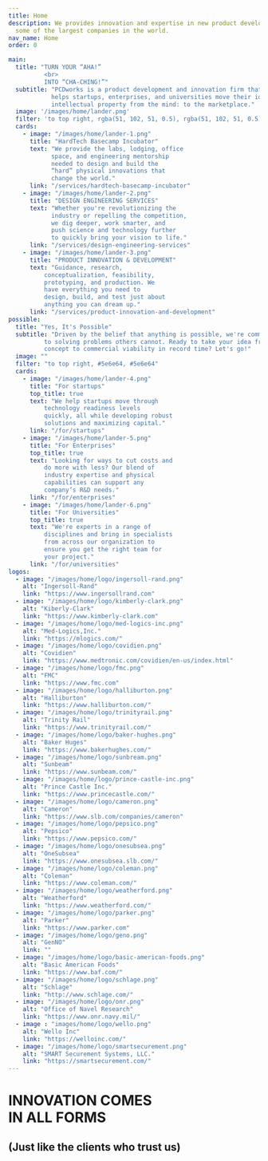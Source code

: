 ```yaml
---
title: Home
description: We provides innovation and expertise in new product development to
  some of the largest companies in the world.
nav_name: Home
order: 0

main:
  title: "TURN YOUR “AHA!”
          <br>
          INTO “CHA-CHING!”"
  subtitle: "PCDworks is a product development and innovation firm that
            helps startups, enterprises, and universities move their ideas and
            intellectual property from the mind: to the marketplace."
  image: '/images/home/lander.png'
  filter: 'to top right, rgba(51, 102, 51, 0.5), rgba(51, 102, 51, 0.5)'
  cards:
    - image: "/images/home/lander-1.png"
      title: "HardTech Basecamp Incubator"
      text: "We provide the labs, lodging, office
            space, and engineering mentorship
            needed to design and build the
            “hard” physical innovations that
            change the world."
      link: "/services/hardtech-basecamp-incubator"
    - image: "/images/home/lander-2.png"
      title: "DESIGN ENGINEERING SERVICES"
      text: "Whether you're revolutionizing the
            industry or repelling the competition,
            we dig deeper, work smarter, and
            push science and technology further
            to quickly bring your vision to life."
      link: "/services/design-engineering-services"
    - image: "/images/home/lander-3.png"
      title: "PRODUCT INNOVATION & DEVELOPMENT"
      text: "Guidance, research,
          conceptualization, feasibility,
          prototyping, and production. We
          have everything you need to
          design, build, and test just about
          anything you can dream up."
      link: "/services/product-innovation-and-development"
possible:
  title: "Yes, It's Possible"
  subtitle: "Driven by the belief that anything is possible, we're committed
          to solving problems others cannot. Ready to take your idea from
          concept to commercial viability in record time? Let's go!"
  image: ""
  filter: "to top right, #5e6e64, #5e6e64"
  cards:
    - image: "/images/home/lander-4.png"
      title: "For startups"
      top_title: true
      text: "We help startups move through
          technology readiness levels
          quickly, all while developing robust
          solutions and maximizing capital."
      link: "/for/startups"
    - image: "/images/home/lander-5.png"
      title: "For Enterprises"
      top_title: true
      text: "Looking for ways to cut costs and
          do more with less? Our blend of
          industry expertise and physical
          capabilities can support any
          company’s R&D needs."
      link: "/for/enterprises"
    - image: "/images/home/lander-6.png"
      title: "For Universities"
      top_title: true
      text: "We're experts in a range of
          disciplines and bring in specialists
          from across our organization to
          ensure you get the right team for
          your project."
      link: "/for/universities"
logos:
  - image: "/images/home/logo/ingersoll-rand.png"
    alt: "Ingersoll-Rand"
    link: "https://www.ingersollrand.com"
  - image: "/images/home/logo/kimberly-clark.png"
    alt: "Kiberly-Clark"
    link: "https://www.kimberly-clark.com"
  - image: "/images/home/logo/med-logics-inc.png"
    alt: "Med-Logics,Inc."
    link: "https://mlogics.com/"
  - image: "/images/home/logo/covidien.png"
    alt: "Covidien"
    link: "https://www.medtronic.com/covidien/en-us/index.html"
  - image: "/images/home/logo/fmc.png"
    alt: "FMC"
    link: "https://www.fmc.com"
  - image: "/images/home/logo/halliburton.png"
    alt: "Halliburton"
    link: "https://www.halliburton.com/"
  - image: "/images/home/logo/trinityrail.png"
    alt: "Trinity Rail"
    link: "https://www.trinityrail.com/"
  - image: "/images/home/logo/baker-hughes.png"
    alt: "Baker Huges"
    link: "https://www.bakerhughes.com/"
  - image: "/images/home/logo/sunbream.png"
    alt: "Sunbeam"
    link: "https://www.sunbeam.com/"
  - image: "/images/home/logo/prince-castle-inc.png"
    alt: "Prince Castle Inc."
    link: "https://www.princecastle.com/"
  - image: "/images/home/logo/cameron.png"
    alt: "Cameron"
    link: "https://www.slb.com/companies/cameron"
  - image: "/images/home/logo/pepsico.png"
    alt: "Pepsico"
    link: "https://www.pepsico.com/"
  - image: "/images/home/logo/onesubsea.png"
    alt: "OneSubsea"
    link: "https://www.onesubsea.slb.com/"
  - image: "/images/home/logo/coleman.png"
    alt: "Coleman"
    link: "https://www.coleman.com/"
  - image: "/images/home/logo/weatherford.png"
    alt: "Weatherford"
    link: "https://www.weatherford.com/"
  - image: "/images/home/logo/parker.png"
    alt: "Parker"
    link: "https://www.parker.com"
  - image: "/images/home/logo/geno.png"
    alt: "GenNO"
    link: ""
  - image: "/images/home/logo/basic-american-foods.png"
    alt: "Basic American Foods"
    link: "https://www.baf.com/"
  - image: "/images/home/logo/schlage.png"
    alt: "Schlage"
    link: "http://www.schlage.com/"
  - image: "/images/home/logo/onr.png"
    alt: "Office of Navel Research"
    link: "https://www.onr.navy.mil/"
  - image : "images/home/logo/wello.png"
    alt: "Wello Inc"
    link: "https://welloinc.com/"
  - image: "/images/home/logo/smartsecurement.png"
    alt: "SMART Securement Systems, LLC."
    link: "https://smartsecurement.com/"
---
```


<lander :content="main">
</lander>

<lander :content="possible">
</lander>

<clients :logos="logos">

# INNOVATION COMES<br/>IN ALL FORMS
## (Just like the clients who trust us)

</clients>